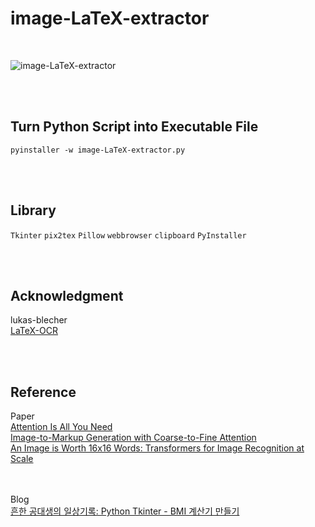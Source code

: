 # image-LaTeX-extractor

<br>

![image-LaTeX-extractor](https://github.com/minseok0809/image-LaTeX-extractor/assets/97289420/a7e48756-5404-4bbd-9602-4fca05d77ae8)

<br><br>

## Turn Python Script into Executable File
```
pyinstaller -w image-LaTeX-extractor.py
```

<br><br>

## Library
`Tkinter` `pix2tex` `Pillow` `webbrowser` `clipboard` `PyInstaller` 

<br><br>

## Acknowledgment
lukas-blecher
<br>[LaTeX-OCR](https://github.com/lukas-blecher/LaTeX-OCR)

<br><br>

## Reference
Paper
<br>[Attention Is All You Need](https://arxiv.org/abs/1706.03762)
<br>[Image-to-Markup Generation with Coarse-to-Fine Attention](https://arxiv.org/abs/1609.04938v2)
<br>[An Image is Worth 16x16 Words: Transformers for Image Recognition at Scale](https://arxiv.org/abs/2010.11929)

<br><br>Blog
<br>[흔한 공대생의 일상기록: Python Tkinter - BMI 계산기 만들기](https://commonengineerr.tistory.com/7)

<br><br>
